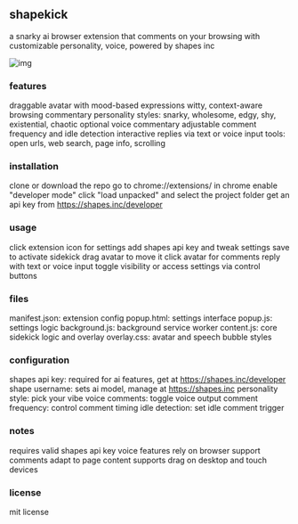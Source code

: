 ## shapekick
a snarky ai browser extension that comments on your browsing with customizable personality, voice, powered by shapes inc

![img](https://i.ibb.co/21pvw3Rf/Screenshot-2025-06-12-143209.png)

### features
draggable avatar with mood-based expressions
witty, context-aware browsing commentary
personality styles: snarky, wholesome, edgy, shy, existential, chaotic
optional voice commentary
adjustable comment frequency and idle detection
interactive replies via text or voice input
tools: open urls, web search, page info, scrolling

### installation

clone or download the repo
go to chrome://extensions/ in chrome
enable "developer mode"
click "load unpacked" and select the project folder
get an api key from https://shapes.inc/developer

### usage

click extension icon for settings
add shapes api key and tweak settings
save to activate sidekick
drag avatar to move it
click avatar for comments
reply with text or voice input
toggle visibility or access settings via control buttons

### files

manifest.json: extension config
popup.html: settings interface
popup.js: settings logic
background.js: background service worker
content.js: core sidekick logic and overlay
overlay.css: avatar and speech bubble styles

### configuration

shapes api key: required for ai features, get at https://shapes.inc/developer
shape username: sets ai model, manage at https://shapes.inc
personality style: pick your vibe
voice comments: toggle voice output
comment frequency: control comment timing
idle detection: set idle comment trigger

### notes

requires valid shapes api key
voice features rely on browser support
comments adapt to page content
supports drag on desktop and touch devices

### license
mit license
